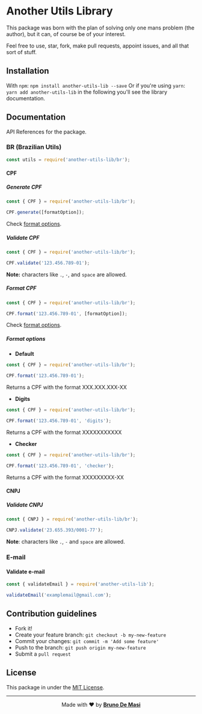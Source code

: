 # Another Utils Library
This package was born with the plan of solving only one mans problem (the author), but it can, of course be of your interest.

Feel free to use, star, fork, make pull requests, appoint issues, and all that sort of stuff.

## Installation
With `npm`:
`npm install another-utils-lib --save`
Or if you're using `yarn`:
`yarn add another-utils-lib`
in the following you'll see the library documentation.

## Documentation
API References for the package.

### BR (Brazilian Utils)
```javascript
const utils = require('another-utils-lib/br');
```
#### CPF

##### Generate CPF
```javascript
const { CPF } = require('another-utils-lib/br');

CPF.generate([formatOption]);
```
Check [format options](#format-options).

##### Validate CPF
```javascript
const { CPF } = require('another-utils-lib/br');

CPF.validate('123.456.789-01');
```
**Note:** characters like `.`, `-`, and `space` are allowed.

##### Format CPF
```javascript
const { CPF } = require('another-utils-lib/br');

CPF.format('123.456.789-01', [formatOption]);
```
Check [format options](#format-options).

##### Format options

- **Default**
```javascript
const { CPF } = require('another-utils-lib/br');

CPF.format('123.456.789-01');
```
Returns a CPF with the format XXX.XXX.XXX-XX

- **Digits**
```javascript
const { CPF } = require('another-utils-lib/br');

CPF.format('123.456.789-01', 'digits');
```
Returns a CPF with the format XXXXXXXXXXX

- **Checker**
```javascript
const { CPF } = require('another-utils-lib/br');

CPF.format('123.456.789-01', 'checker');
```
Returns a CPF with the format XXXXXXXXX-XX

#### CNPJ

##### Validate CNPJ
```javascript
const { CNPJ } = require('another-utils-lib/br');

CNPJ.validate('23.655.393/0001-77');
```
**Note**: characters like `.`, `-` and `space` are allowed.

### E-mail

#### Validate e-mail
```javascript
const { validateEmail } = require('another-utils-lib');

validateEmail('examplemail@gmail.com');
```

## Contribution guidelines
- Fork it!
- Create your feature branch: `git checkout -b my-new-feature`
- Commit your changes: `git commit -m 'Add some feature'`
- Push to the branch: `git push origin my-new-feature`
- Submit a `pull request`

## License
This package in under the [MIT License](https://github.com/brunodmsi/another-utils-lib/blob/master/LICENSE.md).

---

<p align="center">Made with ❤️ by <strong><a href="https://github.com/brunodmsi">Bruno De Masi</a></strong></p>
